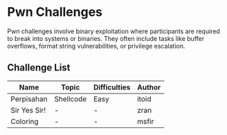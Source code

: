 # Pwn Challenges

Pwn challenges involve binary exploitation where participants are required to break into systems or binaries. They often include tasks like buffer overflows, format string vulnerabilities, or privilege escalation.

## Challenge List

| Name   | Topic           | Difficulties | Author |
|--------|-----------------|--------------|--------|
| Perpisahan | Shellcode         | Easy | itoid |
| Sir Yes Sir! | -         | - | zran |
| Coloring | -         | - | msfir |
